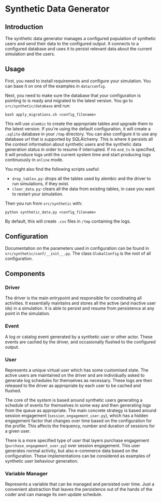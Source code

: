 # Synthetic Data Generator

## Introduction

The synthetic data generator manages a configured population of synthetic users and send their data to the configured
output. It connects to a configured database and uses it to persist relevant data about the current simulation and the
users.

## Usage

First, you need to install requirements and configure your simulation. You can base it on one of the examples in `data/config`.

Next, you need to make sure the database that your configuration is pointing to is ready and migrated to the latest
version. You go to `src/synthetic/database` and run:

```bash apply_migrations.sh <config_filename>```

This will use `alembic` to create the appropriate tables and upgrade them to the latest version. If you're using the
default configuration, it will create a `.sqlite` database in your `/tmp` directory. You can also configure it to
use any database url that is supported by SQLAlchemy. This is where it persists all the context information about
synthetic users and the synthetic data generation status in order to resume if interrupted. If no `end_ts` is specified,
it will produce logs until the current system time and start producing logs continuously in `online` mode.

You might also find the following scripts useful:

* `drop_tables.py`: drops all the tables used by alembic and the driver to run simulations, if they exist.
* `clear_data.py`: clears all the data from existing tables, in case you want to restart your simulation.

Then you run from `src/synthetic` with:

```python synthetic_data.py <config_filename>```

By default, this will create `.csv` files in `/tmp` containing the logs. 

## Configuration

Documentation on the parameters used in configuration can be found in `src/synthetic/conf/__init__.py`. The
class `GlobalConfig` is the root of all configuration.

## Components

### Driver

The driver is the main entrypoint and responsible for coordinating all activities. It essentially maintains and stores
all the active (and inactive user ids) in a simulation. It is able to persist and resume from persistence at any point
in the simulation.

### Event

A log or catalog event generated by a synthetic user or other actor. These events are cached by the driver, and
occasionally flushed to the configured output.

### User

Represents a unique virtual user which has some customised state. The active users are maintained on the driver and are
individually asked to generate log schedules for themselves as necessary. These logs are then released to the driver as
appropriate by each user to be cached and flushed.

The core of the system is based around synthetic users generating a schedule of events for themselves in some way and
then generating logs from the queue as appropriate. The main concrete strategy is based around session engagement
(`session_engagement_user.py`), which has a hidden engagement factor that changes over time based on the configuration
for the profile. This affects the frequency, number and duration of sessions for a given user.

There is a more specified type of user that layers purchase engagement (`purchase_engagement_user.py`) over session 
engagement. This user generates normal activity, but also e-commerce data based on the configuration. These
implementations can be considered as examples of synthetic user behaviour generation.

### Variable Manager

Represents a variable that can be managed and persisted over time. Just a convenient abstraction that leaves the
persistence out of the hands of the coder and can manage its own update schedule.
